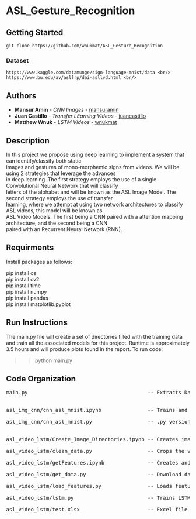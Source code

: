 # ASL_Gesture_Recognition

## Getting Started

```
git clone https://github.com/wnukmat/ASL_Gesture_Recognition
```

### Dataset

```
https://www.kaggle.com/datamunge/sign-language-mnist/data <br/>
https://www.bu.edu/av/asllrp/dai-asllvd.html <br/>
```

## Authors

* **Mansur Amin**    - *CNN Images*               - [mansuramin](https://github.com/mansuramin) <br/>
* **Juan Castillo**  - *Transfer LEarning Videos* - [juancastillo](https://github.com/camiloj4) <br/>
* **Matthew Wnuk**   - *LSTM Videos*              - [wnukmat](https://github.com/wnukmat) <br/>


## Description
In this project we propose using deep learning to implement a system that can identify/classify both static <br/>
images and gestures of mono-morphemic signs from videos. We will be using 2 strategies that leverage the advances <br/>
in deep learning .The first strategy employs the use of a single Convolutional Neural Network that will classify <br/>
letters of the alphabet and will be known as the ASL Image Model. The second strategy employs the use of transfer <br/>
learning, where we attempt at using two network architectures to classify ASL videos, this model will be known as <br/>
ASL Video Models. The first being a CNN paired with a attention mapping architecture, and the second being a CNN <br/>
paired with an Recurrent Neural Network (RNN). <br/>

## Requirments 
Install packages as follows: <br/>

pip install os <br/>
pip install cv2 <br/>
pip install time <br/>
pip install numpy <br/>
pip install pandas <br/>
pip install matplotlib.pyplot <br/>

## Run Instructions 
The main.py file will create a set of directories filled with the training data and train all the associated models for this project. Runtime is approximately 3.5 hours and will produce plots found in the report. To run code: 

>> python main.py




## Code Organization
<pre>
main.py                                       -- Extracts Data and Trains all Models <br/>

asl_img_cnn/cnn_asl_mnist.ipynb               -- Trains and Test using Kaggel Image Dataset <br/>
asl_img_cnn/cnn_asl_mnist.py                  -- .py version of cnn_asl_mnist.ipynb <br/>
 
asl_video_lstm/Create_Image_Directories.ipynb -- Creates images directories to be used for single frame classifier <br/>
asl_video_lstm/clean_data.py                  -- Crops the videos and produces two new videos <br/>
asl_video_lstm/getFeatures.ipynb              -- Creates and saves features for LSTM model <br/>
asl_video_lstm/get_data.py                    -- Download data from Online <br/>
asl_video_lstm/load_features.py               -- Loads features from directories to be used for LSTM training <br/> 
asl_video_lstm/lstm.py                        -- Trains LSTM <br/>
asl_video_lstm/test.xlsx                      -- Excel file pointing to online videos and used by get_data.py <br/>
</pre>
